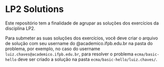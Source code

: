 # LP2 Solutions

Este repositório tem a finalidade de agrupar as soluções dos exercícios da disciplina LP2.

Para submeter as suas soluções dos exercícios, você deve criar o arquivo de solução com seu username do @academico.ifpb.edu.br na pasta do problema, por exemplo, no caso do username `luiz.chaves@academico.ifpb.edu.br`, para resolver o problema `ecma/basic-hello` deve ser criado a solução na pasta `ecma/basic-hello/luiz.chaves/`.
